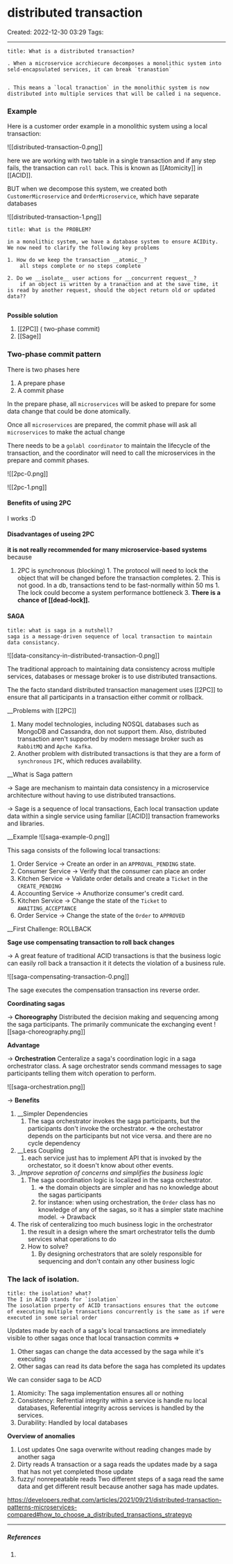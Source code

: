 # distributed transaction
Created: 2022-12-30 03:29
Tags: 
____

```ad-note 
title: What is a distributed transaction?

. When a microservice acrchiecure decomposes a monolithic system into seld-encapsulated services, it can break `tranastion`


. This means a `local tranaction` in the monolithic system is now distributed into multiple services that will be called i na sequence.

```

### Example 

Here is a customer order example in a monolithic system using a local transaction:

![[distributed-transaction-0.png]]

here we are working with two table in a single transaction and if any step fails, the transaction can `roll back`. This is known as [[Atomicity]] in [[ACID]].


BUT when we decompose this system, we created both `CustomerMicroservice` and `OrderMicroservice`, which have separate databases

![[distributed-transaction-1.png]]


```ad-danger
title: What is the PROBLEM?

in a monolithic system, we have a database system to ensure ACIDity.
We now need to clarify the following key problems

1. How do we keep the transaction __atomic__?
	all steps complete or no steps complete
	
2. Do we __isolate__ user actions for __concurrent request__?
	if an object is written by a tranaction and at the save time, it is read by another request, should the object return old or updated data??
	

```

__Possible solution__
1. [[2PC]] ( two-phase commit)
2. [[Sage]]

### Two-phase commit pattern

There is two phases here 
1. A prepare phase
2. A commit phase

In the prepare phase, all `microservices` will be asked to prepare for some data change that could be done atomically.

Once all `microservices` are prepared, the commit phase will ask all `microservices` to make the actual change

There needs to be a `golabl coordinator` to maintain the lifecycle of the transaction, and the coordinator will need to call the microservices in the prepare and commit phases.

![[2pc-0.png]]

![[2pc-1.png]]

#### Benefits of using 2PC
I works :D
#### Disadvantages of useing 2PC

__it is not really recommended for many microservice-based systems__ because 
1. 2PC is synchronous (blocking)
		1. The protocol will need to lock the object that will be changed before the transaction completes.
		2. This is not good. In a db, transactions tend to be fast-normally within 50 ms
			1. The lock could become a system performance bottleneck
		3. __There is a chance of [[dead-lock]].__



#### SAGA

```ad-note
title: what is saga in a nutshell?
saga is a message-driven sequence of local transaction to maintain data consistancy.
```

![[data-consitancy-in-distributed-transaction-0.png]]

The traditional approach to maintaining data consistency across multiple services, databases or message broker is to use distributed transactions.

The the facto standard distributed transaction management uses [[2PC]] to ensure that all participants in a transaction either commit or rollback.

__Problems with [[2PC]]

1. Many model technologies, including NOSQL databases such as MongoDB and Cassandra, don not support them. Also, distributed transaction aren't supported by modern message broker such as `RabbitMQ` and `Apche Kafka`.
2. Another problem with distributed transactions is that they are a form of `synchronous` `IPC`, which reduces availability.

__What is Saga pattern

-> Sage are mechanism to maintain data consistency in a microservice architecture without having to use distributed transactions.

-> Sage is a sequence of local transactions, Each local transaction update data within a single service using familiar [[ACID]] transaction frameworks and libraries.

__Example
![[saga-example-0.png]]

This saga consists of the following local transactions:
1. Order Service -> Create an order in an `APPROVAL_PENDING` state.
2. Consumer Service -> Verify that the consumer can place an order
3. Kitchen Service -> Validate order details and create a `Ticket` in the `CREATE_PENDING`
4. Accounting Service -> Anuthorize consumer's credit card.
5. Kitchen Service -> Change the state of the `Ticket` to `AWAITING_ACCEPTANCE`
6. Order Service -> Change the state of the `Order` to `APPROVED`


__First Challenge: ROLLBACK

__Sage use compensating transaction to roll back changes__

-> A great feature of traditional ACID transactions is that the business logic can easily roll back a transaction it it detects the violation of a business rule.

![[saga-compensating-transaction-0.png]]

The sage executes the compensation transaction ins reverse order.



__Coordinating sagas__

-> __Choreography__
	Distributed the decision making and sequencing among the saga participants.
	The primarily communicate the exchanging event
![[saga-choreography.png]]

__Advantage__


-> __Orchestration__
	Centeralize a saga's coordination logic in a saga orchestrator class.
	A sage orchestrator sends command messages to sage participants telling them witch 
	operation to perform.

![[saga-orchestration.png]]

-> __Benefits__
1. __Simpler Dependencies
	1. The saga orchestrator invokes the saga participants, but the participants don't invoke the orchestrator. => the orchestatror depends on the participants but not vice versa. and there are no cycle dependency
2. __Less Coupling
	1. each service just has to implement  API that is invoked by the orchestator, so it doesn't know about other events.
3. __Improve sepration of concerns and simplifies the business logic_
	1. The saga coordination logic is localized in the saga orchestrator.
		1. => the domain objects are simpler and has no knowledge about the sagas participants
		2. for instance: when using orchestration, the `Order` class has no knowledge of any of the sagas, so it has a simpler state machine model.
-> Drawback
1. The risk of centeralizing too much business logic in the orchestrator
	1. the result in a design where the smart orchestrator tells the dumb services what operations to do
	2. How to solve?
		1. By designing orchestrators that are solely responsible for sequencing and don't contain any other business logic



### The lack of isolation.

```ad-note
title: the isolation? what? 
The I in ACID stands for `isolation`
The iosolation prperty of ACID transactions ensures that the outcome of executing multiple transactions concurrently is the same as if were executed in some serial order
```

Updates made by each of a saga's local transactions are immediately visible to other sagas once that local transaction commits =>
1. Other sagas can change the data accessed by the saga while it's executing
2. Other sagas can read its data before the saga has completed its updates

We can consider saga to be ACD
1. Atomicity: The saga implementation ensures all or nothing
2. Consistency: Refrential integrity within a service is handle nu local databases, Referential integrity across services is handled by the services. 
3. Durability: Handled by local databases

__Overview of anomalies__
1. Lost updates
	 One saga overwrite without reading changes made by another saga
2. Dirty reads
	A transaction or a saga reads the updates made by a saga that has not yet completed those update
3. fuzzy/ nonrepeatable reads
    Two different steps of a saga read the same data and get different result because another saga has made updates.

https://developers.redhat.com/articles/2021/09/21/distributed-transaction-patterns-microservices-compared#how_to_choose_a_distributed_transactions_strategyp


_____
##### References
1.

